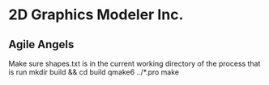 # 2D Graphics Modeler Inc.
## Agile Angels
Make sure shapes.txt is in the current working directory of the process that is run
    mkdir build && cd build
    qmake6 ../*.pro
    make
